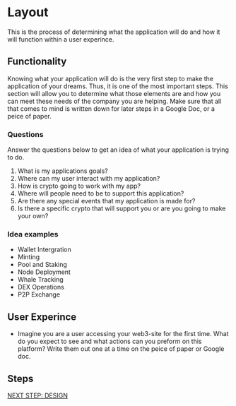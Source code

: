 # Layout
This is the process of determining what the application will do and how it will function within a user experince.

## Functionality
Knowing what your application will do is the very first step to make the application of your dreams. Thus, it is one of the most important steps. This section will allow you to determine what those elements are and how you can meet these needs of the company you are helping. Make sure that all that comes to mind is written down for later steps in a Google Doc, or a peice of paper.

### Questions 
Answer the questions below to get an idea of what your application is trying to do.

1. What is my applications goals?
2. Where can my user interact with my application?
3. How is crypto going to work with my app?
4. Where will people need to be to support this application? 
5. Are there any special events that my application is made for?
6. Is there a specific crypto that will support you or are you going to make your own?


### Idea examples

* Wallet Intergration
* Minting
* Pool and Staking
* Node Deployment
* Whale Tracking
* DEX Operations
* P2P Exchange

## User Experince

* Imagine you are a user accessing your web3-site for the first time. What do you expect to see and what actions can you preform on this platform? Write them out one at a time on the peice of paper or Google doc.  

## Steps

[NEXT STEP: DESIGN](https://github.com/SageJames/Web3-Hub/tree/main/Pipeline/Design)
